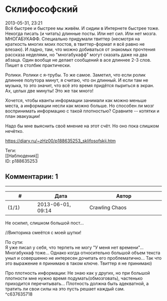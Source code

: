 Склифософский
=============

  
2013-05-31, 23:21  
 Всё быстрее и быстрее мы живём. И сидим в Интернете быстрее тоже. Некогда писать (и читать) длинные посты. Или нет сил. Или нет мозга. МНОГАБУКАФФ. Специально придумали твиттер (несмотря на краткость многих моих постов, в твиттер-формат я всё равно не влезаю). И ладно, там, что можно добиваться от знакомых прочтения рассказа неделями, но "многабукафф" могут сказать даже на два абзаца. Один вообще не делает сообщений в асе длиннее 2-3 слов. Пишет в столбик практически.   
   
 Ролики. Ролики с я-трубы. То же самое. Заметил, что если ролик длиннее полутора минут, я считаю, что он длинный. И если там не музыка, то это значит, что всё это время придётся пыриться в экран. Ах, целых две минуты! Это же так много!   
   
 Хочется, чтобы кванты информации занимали как можно меньше места, а информации несли как можно больше. Но способен ли мозг воспринимать информацию с такой плотностью? Сравните -- котятки и план эвакуации!   
   
 Надо бы мне выяснить своё мнение на этот счёт. Но оно пока слишком нечётко.   
  
<https://diary.ru/~zHz00/p188635253_sklifosofskij.htm>  
  
Теги:  
[[Наблюдения]]  
ID: p188635253  


Комментарии: 1
--------------

  


---



|         #         |              Дата              |                     Автор                     |           ID           |
| --- | --- | --- | --- |
| (1/1) | 2013-06-01, 09:14 | Crawling Chaos | c637635718 |

  
 Не осилил, слишком большой пост...   
   
 //Викторика смеётся с моей шутки!   
   
 По сути:   
 Я уже писал у себя, что терпеть не могу "У меня нет времени"... Многабуккаф тоже... Однако когда относительно большой объем текста уныл и совершенно не интересен дочитать его проблематично... Так что это выражение я принимаю в таком ключе. Твиттер я не принимаю)   
   
 Про плотность информации: Не знаю как у других, но при большой плотности мне нужно время подумать(обмозговать), частенько приходится перечитывать... Плотность должна быть адекватной, а тратить ли свои силы на это пусть решает каждый сам.   
 ^c637635718